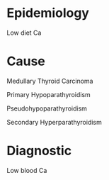 # Epidemiology

Low diet Ca

# Cause

Medullary Thyroid Carcinoma

Primary Hypoparathyroidism

Pseudohypoparathyroidism

Secondary Hyperparathyroidism

# Diagnostic

Low blood Ca
